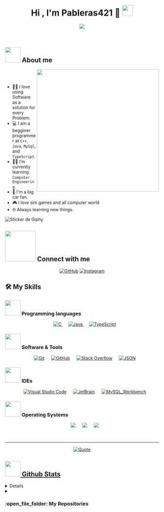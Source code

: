 <h1 align="center">Hi , I'm Pableras421 🚗 <img src="https://media.giphy.com/media/hvRJCLFzcasrR4ia7z/giphy.gif" width="35"></h1>

<p align="center">
  <a href="https://github.com/DenverCoder1/readme-typing-svg"><img src="https://readme-typing-svg.herokuapp.com?font=Time+New+Roman&color=%23008000&size=25&center=true&vCenter=true&width=600&height=100&lines=Computer+Engineer+Student+@PB-421;Begginer+Programmer;Always+learning+new+things"></a>
</p>

<br>

	
## <picture><img src = "https://github.com/7oSkaaa/7oSkaaa/blob/main/Images/about_me.gif?raw=true" width = 50px></picture> About me

<picture> <img align="right" src="https://github.com/PB-421/PB-421/assets/144045820/bdadc39f-f366-47a4-8050-24c80da966f1?raw=true" width = 400px></picture>

<br><br>

- :technologist: I love using Software as a solution for every Problem.
- :computer: I am a begginer programmer at `C++`, `Java`, `MySql`, and `TypeScript`.
- :student: I’m currently learning `Computer Engineering`.
- :car: I'm a big car fan.
- :video_game: I love sim games and all computer world
- :nerd_face: Always learning new things.

![Sticker de Giphy](https://media4.giphy.com/media/v1.Y2lkPTc5MGI3NjExbzFwNjg1bmEwbzBlYmc4dHp5aXQ1b3MxMWV5MmFnNHk5bGFxcDJqZiZlcD12MV9pbnRlcm5hbF9naWZfYnlfaWQmY3Q9cw/q44H42QrSGfI3UEy7N/giphy.gif)

## <picture> <img src="https://github.com/7oSkaaa/7oSkaaa/blob/main/Images/Connect-with-me.gif?raw=true" width="100px"> </picture> Connect with me
<p align="center">
	<a href="https://github.com/PB-421"><img src="https://img.shields.io/badge/github-%23181717.svg?style=plastic&logo=github&logoColor=white" alt="GitHub"/></a>
	<a href="https://www.instagram.com/pableras421/"><img src="https://img.shields.io/badge/instagram-%23E4405F.svg?style=plastic&logo=instagram&logoColor=white" alt="Instagram"/></a>
</p>


## 🛠️ My Skills

### <picture> <img src = "https://github.com/7oSkaaa/7oSkaaa/blob/main/Images/Programming_Languages.gif?raw=true" width = 50px>  </picture> Programming languages

<p align="center"> 
  &emsp; 
  <a href="https://www.cprogramming.com/" target="_blank"> 
    <img alt="C" src="https://img.shields.io/badge/C%20-%232370ED.svg?style=plastic&logo=c&logoColor=white">
  </a> 
  &emsp;
  <a href="https://www.java.com" target="_blank"> 
    <img alt="Java" src="https://img.shields.io/badge/Java-%23007396.svg?style=plastic&logo=java&logoColor=white">
  </a>
  &emsp;
  <a href="https://www.typescriptlang.org/" target="_blank"> 
    <img alt="TypeScript" src="https://shields.io/badge/TypeScript-3178C6?logo=TypeScript&logoColor=FFF&style=flat-square">
  </a>

</p>

 ### <picture> <img src = "https://github.com/7oSkaaa/7oSkaaa/blob/main/Images/Software_Tools.gif?raw=true" width = 50px>  </picture> Software & Tools
 
<p align="center">
  &emsp;
    <a href="https://git-scm.com/"><img alt="Git" src="https://img.shields.io/badge/Git%20-%23F05033.svg?style=plastic&logo=git&logoColor=white"></a>
  &emsp;
    <a href="https://github.com/"><img alt="GitHub" src="https://img.shields.io/badge/github-%23181717.svg?style=plastic&logo=github&logoColor=white"></a>
  &emsp;
    <a href="https://stackoverflow.com/"><img alt="Stack Overflow" src="https://img.shields.io/badge/-Stack%20Overflow-FE7A16?style=plastic&logo=stack-overflow&logoColor=white"></a>
  &emsp;
    <a href="https://www.json.org/json-es.html"><img alt="JSON" img src="https://img.shields.io/badge/json-%23000000.svg?style=plastic&logo=json&logoColor=white"></a>
</p>

 ### <picture> <img src = "https://github.com/7oSkaaa/7oSkaaa/blob/main/Images/CP_PS.gif?raw=true" width = 50px>  </picture> IDEs
 
<p align="center">
  &emsp;
    <a href="https://code.visualstudio.com/"><img alt="Visual Studio Code" src="https://img.shields.io/badge/Visual%20Studio%20Code-0078d7.svg?style=plastic&logo=visual-studio-code&logoColor=white"></a>
  &emsp;
    <a href="https://www.jetbrains.com/es-es/"><img alt="JetBrain" src="https://img.shields.io/badge/jetbrains-%23000000.svg?style=plastic&logo=jetbrains&logoColor=white" /></a>
  &emsp;
    <a href="https://www.mysql.com/products/workbench/"><img alt="MySQL_Workbench" src="https://img.shields.io/badge/-MySQL_Workbench-4479A1?style=flat-square&logo=mysql&labelColor=4479A1&logoColor=FFF" /></a>
</p>

 ### <picture> <img src = "https://github.com/7oSkaaa/7oSkaaa/blob/main/Images/OS.gif?raw=true" width = 50px>  </picture> Operating Systems
 
<p align="center">
  &emsp;
    <a href="https://ubuntu.com/"><img src="https://img.shields.io/badge/Ubuntu-E95420?style=plastic&logo=ubuntu&logoColor=white"></a>
  &emsp;
    <a href="https://www.microsoft.com/es-es/windows?r=1"><img src="https://img.shields.io/badge/Windows-0078D6?style=plastic&logo=windows&logoColor=white"></a>
  &emsp;
    <a href="https://linuxmint.com"><img src="https://img.shields.io/badge/Linux_Mint-87CF3E?style=flat&logo=linux-mint&logoColor=white"></a>
</p>

<br> 

---

<p align = "center">
	<a href="https://github.com/piyushsuthar/github-readme-quotes"> <img alt = "Quote" src="https://quotes-github-readme.vercel.app/api?type=horizontal&theme=tokyonight&animation=grow_out_in&quoteCategory=programming">
</p>

## <picture> <img src = "https://github.com/7oSkaaa/7oSkaaa/blob/main/Images/Statistics.gif?raw=true" width = 50px>  </picture> Github Stats
  
<details><summary><h3>💻 GitHub Profile Stats</h3></summary>

----
	
  <a href="https://awesome-github-stats.azurewebsites.net/index.html??cardType=github&theme=github-dark&preferLogin=true">    <img  alt="PB-421's GitHub Stats" src="https://awesome-github-stats.azurewebsites.net/user-stats/PB-421?cardType=github&theme=github-dark&preferLogin=true" />  </a>

  </p>
</details>
	
<details><summary><h3> :open_file_folder: My Repositories </h3></summary>

----
	
<div>
  <p align="center">
	<a href="https://github.com/PB-421/practicaEX1">
      		<img src="https://github-readme-stats.vercel.app/api/pin/?username=PB-421&repo=practicaEX1&theme=tokyonight" alt="GitHub Stats" />
    	</a>
	<a href="https://github.com/PB-421/Ejercicios_Clase_T1">
      		<img src="https://github-readme-stats.vercel.app/api/pin/?username=PB-421&repo=Ejercicios_Clase_T1&theme=tokyonight" alt="GitHub Stats" />
    	</a>
	<a href="https://github.com/PB-421/ProyectoProgramacionSegundo">
      		<img src="https://github-readme-stats.vercel.app/api/pin/?username=PB-421&repo=ProyectoProgramacionSegundo&theme=tokyonight" alt="GitHub Stats" />  
    	</a>
	<a href="https://github.com/PB-421/CompiladorBasicoJava">
      		<img src="https://github-readme-stats.vercel.app/api/pin/?username=PB-421&repo=CompiladorBasicoJava&theme=tokyonight" alt="GitHub Stats" />
    	</a>
	<a href="https://github.com/PB-421/EjerciciosArraysTypescript">
      		<img src="https://github-readme-stats.vercel.app/api/pin/?username=PB-421&repo=EjerciciosArraysTypescript&theme=tokyonight" alt="GitHub Stats" />
    	</a>
  </p>
</div>
</details>

</br></br>
